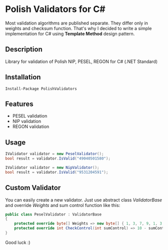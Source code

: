 # Polish Validators for C#
Most validation algorithms are published separate. They differ only in weights and checksum function.
That's why I decided to write a simple implementation for C# using **Template Method** design pattern.

## Description
Library for validation of Polish NIP, PESEL, REGON for C# (.NET Standard)


## Installation
~~~ 
Install-Package PolishValidators
~~~

## Features
- PESEL validation
- NIP validation
- REGON validation

## Usage

~~~ csharp
IValidator validator = new PeselValidator();
bool result = validator.IsValid("49040501580");
~~~

~~~ csharp
IValidator validator = new NipValidator();
bool result = validator.IsValid("9531204591");
~~~

## Custom Validator

You can easily create a new validator. 
Just use abstract class _ValidatorBase_ and override _Weights_ and sum control function like this:

~~~ csharp
public class PeselValidator : ValidatorBase
{
    protected override byte[] Weights => new byte[] { 1, 3, 7, 9, 1, 3, 7, 9, 1, 3 };
    protected override int CheckControl(int sumControl) => 10 - sumControl % 10;
}
~~~

Good luck :)
